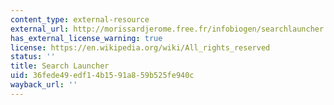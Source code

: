 ```yaml
---
content_type: external-resource
external_url: http://morissardjerome.free.fr/infobiogen/searchlauncher.bcm.tmc.edu/index.html
has_external_license_warning: true
license: https://en.wikipedia.org/wiki/All_rights_reserved
status: ''
title: Search Launcher
uid: 36fede49-edf1-4b15-91a8-59b525fe940c
wayback_url: ''
---
```

